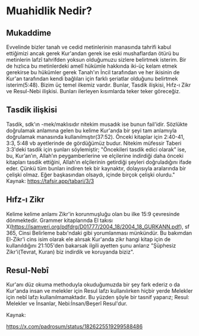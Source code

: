 # Muahidlik Nedir?
## Mukaddime
Evvelinde bizler tanah ve cedid metinlerinin manasında tahrifi kabul ettiğimizi ancak gerek Kur'andan gerek ise eski mushaflardan ötürü bu metinlerin lafzî tahrifden yoksun olduğumuzu sizlere belirtmek isterim. Bir de hızlıca bu metinlerdeki amelî hükümle hakkında iki-üç kelam etmek gerekirse bu hükümler gerek Tanah'ın İncil tarafından ve her ikisinin de Kur'an tarafından kendi bağlıları için farklı şeriatlar olduğunu belirtmek isterim(5:48). Bizim üç temel ilkemiz vardır. Bunlar, Tasdik ilişkisi, Hıfz-ı Zikr ve Resul-Nebi ilişkisi. Bunları ilerleyen kısımlarda teker teker göreceğiz.

## Tasdik ilişkisi

Tasdik, sdk'ın -mek/maklısıdır nitekim musadık ise bunun fail'idir. Sözlükte doğrulamak anlamına gelen bu kelime Kur'anda bir şeyi tam anlamıyla doğrulamak manasında kullanılmıştır(37:52). Önceki kitaplar için 2:40-41, 3:3, 5:48 vb ayetlerinde de gördüğümüz budur. Nitekim müfessir Taberi 3:3'deki tasdik için şunları söylemiştir; "Öncekileri tasdik edici olarak” ise, bu, Kur’an’ın, Allah’ın peygamberlerine ve elçilerine indirdiği daha önceki kitapları tasdik ettiğini, Allah’ın elçilerinin getirdiği şeyleri doğruladığını ifade eder. Çünkü tüm bunları indiren tek bir kaynaktır, dolayısıyla aralarında bir çelişki olmaz. Eğer başkasından olsaydı, içinde birçok çelişki olurdu." Kaynak: https://tafsir.app/tabari/3/3

## Hıfz-ı Zikr

Kelime kelime anlamı Zikr'in korunmuşluğu olan bu ilke 15:9 çevresinde dönmektedir. Grammer kitaplarında El takısı X(https://isamveri.org/pdfdrg/D01777/2004_18/2004_18_GURKANN.pdf), sf 365, Cinsi Belirleme babı'ndaki gibi yorumlanması münkündür. Bu bakımdan El-Zikr'i cins isim olarak ele alırsak Kur'anda zikr hangi kitap için de kullanıldığını 21:105'den bakarsak ilgili ayetten şunu anlarız "Şüphesiz Zikr'i(Tevrat, Kuran) biz indirdik ve koruyanda biziz". 

## Resul-Nebî

Kur'anı düz okuma methoduyla okuduğumuzda bir şey fark ederiz o da Kur'anda insan ve melekler için Resul lafzı kullanılırken hiçbir yerde Melekler için nebî lafzı kullanılmamaktadır. Bu yüzden şöyle bir tasnif yaparız; Resul: Melekler ve İnsanlar, Nebi:İnsan/Beşerî Resul'dur. 

Kaynak:

https://x.com/padrosum/status/1826225519299588486

